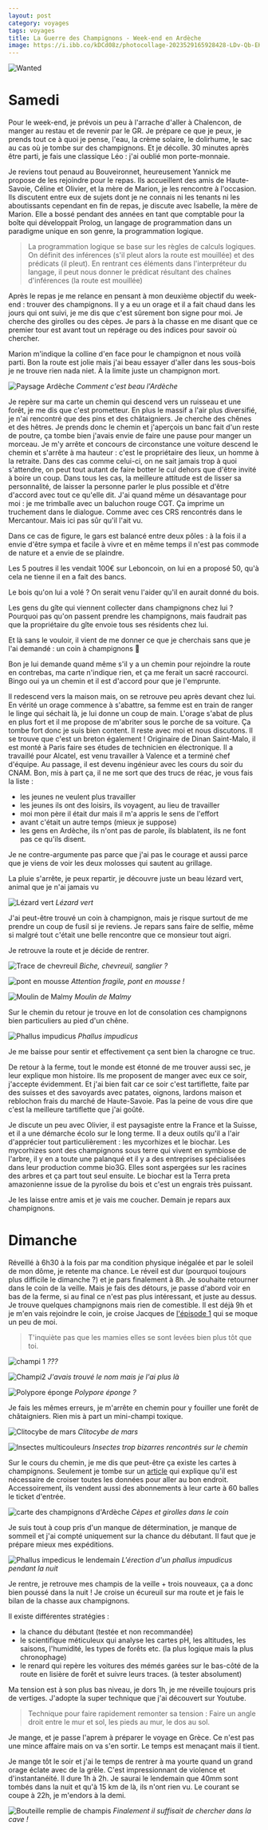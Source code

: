 ```yaml
---
layout: post 
category: voyages
tags: voyages
title: La Guerre des Champignons - Week-end en Ardèche
image: https://i.ibb.co/kDCd08z/photocollage-2023529165928428-LDv-Qb-EKy8f.jpg
---
```


![Wanted](https://i.ibb.co/kDCd08z/photocollage-2023529165928428-LDv-Qb-EKy8f.jpg)

# Samedi 

Pour le week-end, je prévois un peu à l'arrache d'aller à Chalencon, de manger au restau et de revenir par le GR. Je prépare ce que je peux, je prends tout ce à quoi je pense, l'eau, la crème solaire, le dolirhume, le sac au cas où je tombe sur des champignons. Et je décolle. 30 minutes après être parti, je fais une classique Léo : j'ai oublié mon porte-monnaie.

<!--more-->

Je reviens tout penaud au Bouveironnet, heureusement Yannick me propose de les rejoindre pour le repas. Ils accueillent des amis de Haute-Savoie, Céline et Olivier, et la mère de Marion, je les rencontre à l'occasion. 
Ils discutent entre eux de sujets dont je ne connais ni les tenants ni les aboutissants cependant en fin de repas, je discute avec Isabelle, la mère de Marion. 
Elle a bossé pendant des années en tant que comptable pour la boîte qui développait Prolog, un langage de programmation dans un paradigme unique en son genre, la programmation logique. 

> La programmation logique se base sur les règles de calculs logiques. On définit des inférences (s'il pleut alors la route est mouillée) et des prédicats (il pleut). En rentrant ces éléments dans l'interpréteur du langage, il peut nous donner le prédicat résultant des chaînes d'inférences (la route est mouillée)

Après le repas je me relance en pensant à mon deuxième objectif du week-end : trouver des champignons. 
Il y a eu un orage et il a fait chaud dans les jours qui ont suivi, je me dis que c'est sûrement bon signe pour moi. Je cherche des girolles ou des cèpes. Je pars à la chasse en me disant que ce premier tour est avant tout un repérage ou des indices pour savoir où chercher. 

Marion m'indique la colline d'en face pour le champignon et nous voilà parti. 
Bon la route est jolie mais j'ai beau essayer d'aller dans les sous-bois je ne trouve rien nada niet. 
À la limite juste un champignon mort. 

![Paysage Ardèche](https://i.ibb.co/3fc68NS/IMG-20230527-161359-Ua-YHWXNi6-N.jpg)
_Comment c'est beau l'Ardèche_

Je repère sur ma carte un chemin qui descend vers un ruisseau et une forêt, je me dis que c'est prometteur. En plus le massif a l'air plus diversifié, je n'ai rencontré que des pins et des châtaigniers. Je cherche des chênes et des hêtres. 
Je prends donc le chemin et j'aperçois un banc fait d'un reste de poutre, ça tombe bien j'avais envie de faire une pause pour manger un morceau. 
Je m'y arrête et concours de circonstance une voiture descend le chemin et s'arrête à ma hauteur : c'est le propriétaire des lieux, un homme à la retraite. Dans des cas comme celui-ci, on ne sait jamais trop à quoi s'attendre, on peut tout autant de faire botter le cul dehors que d'être invité à boire un coup. Dans tous les cas, la meilleure attitude est de lisser sa personnalité, de laisser la personne parler le plus possible et d'être d'accord avec tout ce qu'elle dit. 
J'ai quand même un désavantage pour moi : je me trimballe avec un baluchon rouge CGT. Ça imprime un truchement dans le dialogue. Comme avec ces CRS rencontrés dans le Mercantour. Mais ici pas sûr qu'il l'ait vu. 

Dans ce cas de figure, le gars est balancé entre deux pôles : à la fois il a envie d'être sympa et facile à vivre et en même temps il n'est pas commode de nature et a envie de se plaindre. 

Les 5 poutres il les vendait 100€ sur Leboncoin, on lui en a proposé 50, qu'à cela ne tienne il en a fait des bancs.

Le bois qu'on lui a volé ? On serait venu l'aider qu'il en aurait donné du bois. 

Les gens du gîte qui viennent collecter dans champignons chez lui ? Pourquoi pas qu'on passent prendre les champignons, mais faudrait pas que la propriétaire du gîte envoie tous ses résidents chez lui. 

Et là sans le vouloir, il vient de me donner ce que je cherchais sans que je l'ai demandé : un coin à champignons 🥳 

Bon je lui demande quand même s'il y a un chemin pour rejoindre la route en contrebas, ma carte n'indique rien, et ça me ferait un sacré raccourci. Bingo oui ya un chemin et il est d'accord pour que je l'emprunte. 

Il redescend vers la maison mais, on se retrouve peu après devant chez lui. En vérité un orage commence à s'abattre, sa femme est en train de ranger le linge qui séchait là, je lui donne un coup de main. L'orage s'abat de plus en plus fort et il me propose de m'abriter sous le porche de sa voiture. Ça tombe fort donc je suis bien content. Il reste avec moi et nous discutons. 
Il se trouve que c'est un breton également ! Originaire de Dinan Saint-Malo, il est monté à Paris faire ses études de technicien en électronique. Il a travaillé pour Alcatel, est venu travailler à Valence et a terminé chef d'équipe. Au passage, il est devenu ingénieur avec les cours du soir du CNAM. 
Bon, mis à part ça, il ne me sort que des trucs de réac, je vous fais la liste :
- les jeunes ne veulent plus travailler
- les jeunes ils ont des loisirs, ils voyagent, au lieu de travailler 
- moi mon père il était dur mais il m'a appris le sens de l'effort 
- avant c'était un autre temps (mieux je suppose)
- les gens en Ardèche, ils n'ont pas de parole, ils blablatent, ils ne font pas ce qu'ils disent. 

Je ne contre-argumente pas parce que j'ai pas le courage et aussi parce que je viens de voir les deux molosses qui sautent au grillage. 

La pluie s'arrête, je peux repartir, je découvre juste un beau lézard vert, animal que je n'ai jamais vu

![Lézard vert](https://i.ibb.co/9r7Sj0W/IMG-20230527-165209-Kk-OVq-Qrm3-D.jpg)
_Lézard vert_

J'ai peut-être trouvé un coin à champignon, mais je risque surtout de me prendre un coup de fusil si je reviens. Je repars sans faire de selfie, même si malgré tout c'était une belle rencontre que ce monsieur tout aigri. 

Je retrouve la route et je décide de rentrer. 

![Trace de chevreuil](https://i.ibb.co/6RXDt3x/IMG-20230527-171900-XV5k-MYTg92.jpg)
_Biche, chevreuil, sanglier ?_

![pont en mousse](https://i.ibb.co/rZsxX99/IMG-20230527-173147-uu-IRA39-Z8b.jpg)
_Attention fragile, pont en mousse !_

![Moulin de Malmy](https://i.ibb.co/D1nW8Ds/IMG-20230527-172625-a-HSYb8-Od8i.jpg)
_Moulin de Malmy_

Sur le chemin du retour je trouve en lot de consolation ces champignons bien particuliers au pied d'un chêne. 

![Phallus impudicus](https://i.ibb.co/qd97ptD/IMG-20230527-182146-F4u-Tv-LHP4-D.jpg)
_Phallus impudicus_

Je me baisse pour sentir et effectivement ça sent bien la charogne ce truc. 

De retour à la ferme, tout le monde est étonné de me trouver aussi sec, je leur explique mon histoire. 
Ils me proposent de manger avec eux ce soir, j'accepte évidemment. Et j'ai bien fait car ce soir c'est tartiflette, faite par des suisses et des savoyards avec patates, oignons, lardons maison et reblochon frais du marché de Haute-Savoie. Pas la peine de vous dire que c'est la meilleure tartiflette que j'ai goûté. 

Je discute un peu avec Olivier, il est paysagiste entre la France et la Suisse, et il a une démarche écolo sur le long terme. Il a deux outils qu'il a l'air d'apprécier tout particulièrement : les mycorhizes et le biochar. 
Les mycorhizes sont des champignons sous terre qui vivent en symbiose de l'arbre, il y en a toute une palanqué et il y a des entreprises spécialisées dans leur production comme bio3G. Elles sont aspergées sur les racines des arbres et ça part tout seul ensuite. 
Le biochar est la Terra preta amazonienne issue de la pyrolise du bois et c'est un engrais très puissant. 

Je les laisse entre amis et je vais me coucher. Demain je repars aux champignons. 

# Dimanche 

Réveillé à 6h30 à la fois par ma condition physique inégalée et par le soleil de mon dôme, je retente ma chance. Le réveil est dur (pourquoi toujours plus difficile le dimanche ?) et je pars finalement à 8h.
Je souhaite retourner dans le coin de la veille. Mais je fais des détours, je passe d'abord voir en bas de la ferme, si au final ce n'est pas plus intéressant, et juste au dessus. Je trouve quelques champignons mais rien de comestible. 
Il est déjà 9h et je m'en vais rejoindre le coin, je croise Jacques de [l'épisode 1](ardeche-1) qui se moque un peu de moi. 
> T'inquiète pas que les mamies elles se sont levées bien plus tôt que toi. 

![champi 1](https://i.ibb.co/prq6ZdV/IMG-20230528-080140-uoygm-IZd1c.jpg)
_???_

![Champi2](https://i.ibb.co/Sx4YvFs/IMG-20230528-080200-nw-FYE8k-R9-L.jpghttps://i.ibb.co/Sx4YvFs/IMG-20230528-080200-nw-FYE8k-R9-L.jpg)
_J'avais trouvé le nom mais je l'ai plus là_

![Polypore éponge](https://i.ibb.co/P9N1nJ8/IMG-20230528-082639-sx-IHnm-QH7-U.jpg)
_Polypore éponge ?_

Je fais les mêmes erreurs, je m'arrête en chemin pour y fouiller une forêt de châtaigniers. Rien mis à part un mini-champi toxique. 

![Clitocybe de mars](https://i.ibb.co/87PRSdN/IMG-20230528-084959-Pt-CW7ldr9-E.jpg)
_Clitocybe de mars_

![Insectes multicouleurs](https://i.ibb.co/rcMsTRL/IMG-20230528-085836-c-Fn-Dbcb17z.jpg)
_Insectes trop bizarres rencontrés sur le chemin_

Sur le cours du chemin, je me dis que peut-être ça existe les cartes à champignons. 
Seulement je tombe sur un [article](https://www.chasseursdechampignons.com/blog/coins-a-champignons/coins-a-champignons-en-ardeche/) qui explique qu'il est nécessaire de croiser toutes les données pour aller au bon endroit. Accessoirement, ils vendent aussi des abonnements à leur carte à 60 balles le ticket d'entrée. 

![carte des champignons d'Ardèche](https://cdn-s-www.ledauphine.com/images/92367A3A-DA0A-4CD2-83DC-AF1E5466E232/NW_raw/carte-non-exhaustive-des-meilleurs-coins-a-champignons-dans-la-drome-et-l-ardeche-1665680016.jpg)
_Cèpes et girolles dans le coin_

Je suis tout à coup pris d'un manque de détermination, je manque de sommeil et j'ai compté uniquement sur la chance du débutant. Il faut que je prépare mieux mes expéditions. 

![Phallus impedicus le lendemain](https://i.ibb.co/P4g6LP4/IMG-20230528-100432-9-IGNN6k40z.jpg)
_L'érection d'un phallus impudicus pendant la nuit_

Je rentre, je retrouve mes champis de la veille + trois nouveaux, ça a donc bien poussé dans la nuit ! Je croise un écureuil sur ma route et je fais le bilan de la chasse aux champignons.

Il existe différentes stratégies :
- la chance du débutant (testée et non recommandée)
- le scientifique méticuleux qui analyse les cartes pH, les altitudes, les saisons, l'humidité, les types de forêts etc. (la plus logique mais la plus chronophage)
- le renard qui repère les voitures des mémés garées sur le bas-côté de la route en lisière de forêt et suivre leurs traces. (à tester absolument)

Ma tension est à son plus bas niveau, je dors 1h, je me réveille toujours pris de vertiges. J'adopte la super technique que j'ai découvert sur Youtube. 

>Technique pour faire rapidement remonter sa tension :
> Faire un angle droit entre le mur et sol, les pieds au mur, le dos au sol. 

Je mange, et je passe l'aprem à préparer le voyage en Grèce. Ce n'est pas une mince affaire mais on va s'en sortir. Le temps est menaçant mais il tient. 

Je mange tôt le soir et j'ai le temps de rentrer à ma yourte quand un grand orage éclate avec de la grêle. C'est impressionnant de violence et d'instantanéité. Il dure 1h à 2h. Je saurai le lendemain que 40mm sont tombés dans la nuit et qu'à 15 km de là, ils n'ont rien vu. Le courant se coupe à 22h, je m'endors à la demi. 

![Bouteille remplie de champis](https://i.ibb.co/0q8196b/IMG-20230528-175536-S5p-IVOcx8-D.jpg)
_Finalement il suffisait de chercher dans la cave !_
